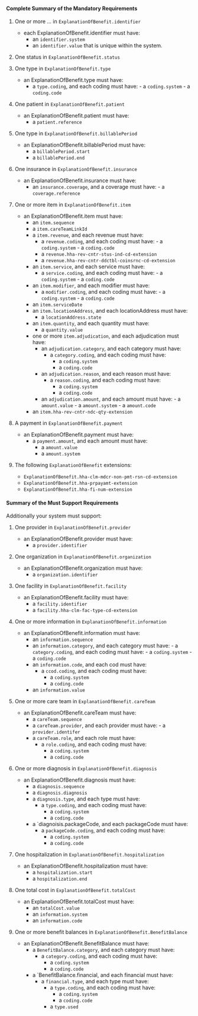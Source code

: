 #### Complete Summary of the Mandatory Requirements

1.  One or more ... in `ExplanationOfBenefit.identifier`
    -   each ExplanationOfBenefit.identifier must have:
        -   an `identifier.system`
        -   an `identifier.value` that is unique within the system.

3.  One status in `ExplanationOfBenefit.status`

4.  One type in `ExplanationOfBenefit.type`
    -   an ExplanationOfBenefit.type must have:
        -   a `type.coding`, and each coding must have:
        		- a `coding.system`
        		- a `coding.code`
    
5.  One patient in `ExplanationOfBenefit.patient`
	-   an ExplanationOfBenefit.patient must have:
        -   a `patient.reference`
        
6.  One type in `ExplanationOfBenefit.billablePeriod`
    -   an ExplanationOfBenefit.billablePeriod must have:
        -   a `billablePeriod.start`
        -   a `billablePeriod.end`
        		
7.  One insurance in `ExplanationOfBenefit.insurance`
    -   an ExplanationOfBenefit.insurance must have:
        -   an `insurance.coverage`, and a coverage must have:
        		- a `coverage.reference`
	     		
8. One or more item in `ExplanationOfBenefit.item`
	- 	an ExplanationOfBenefit.item must have:
		-	an `item.sequence`
		-   a `item.careTeamLinkId`
		-	a `item.revenue`, and each revenue must have:
			- a `revenue.coding`, and each coding must have:
	        		- a `coding.system`
	        		- a `coding.code`
	        - a `revenue.hha-rev-cntr-stus-ind-cd-extension`
	        - a `revenue.hha-rev-cntr-ddctbl-coinsrnc-cd-extension`
		-	an `item.service`, and each service must have:
			- a `service.coding`, and each coding must have:
	        		- a `coding.system`
	        		- a `coding.code`
	     -	an `item.modifier`, and each modifier must have:
			- a `modifier.coding`, and each coding must have:
	        		- a `coding.system`
	        		- a `coding.code`
	    -	an `item.serviceDate`
	    -	an `item.locationAddress`, and each locationAddress must have:
			- a `locationAddress.state`
	    -	an `item.quantity`, and each quantity must have:
	    	- a `quantity.value`
	    -	one or more `item.adjudication`, and each adjudication must have:
	    	- an `adjudication.category`, and each category must have:
        		- a `category.coding`, and each coding must have:
	        		- a `coding.system`
	        		- a `coding.code`
	        - an `adjudication.reason`, and each reason must have:
        		- a `reason.coding`, and each coding must have:
	        		- a `coding.system`
	        		- a `coding.code`
	        - an `adjudication.amount`, and each amount must have:
	        		- a `amount.value`
	        		- a `amount.system`
	        		- a `amount.code`
		-	an `item.hha-rev-cntr-ndc-qty-extension`
		        		
9. A payment in `ExplanationOfBenefit.payment`
	- an ExplanationOfBenefit.payment must have:
		- a `payment.amount`, and each amount must have:
	        - a `amount.value`
	        - a `amount.system`
	        
10. The following `ExplanationOfBenefit` extensions:
 	- `ExplanationOfBenefit.hha-clm-mdcr-non-pmt-rsn-cd-extension`
 	- `ExplanationOfBenefit.hha-prpayamt-extension`
 	- `ExplanationOfBenefit.hha-fi-num-extension`
		        		
		        		
#### Summary of the Must Support Requirements

Additionally your system must support:

1. One provider in `ExplanationOfBenefit.provider`
	-   an ExplanationOfBenefit.provider must have:
        -   a `provider.identifier`
        
2. One organization in `ExplanationOfBenefit.organization`
	-   an ExplanationOfBenefit.organization must have:
        -   a `organization.identifier`
        
3. One facility in `ExplanationOfBenefit.facility`
	-   an ExplanationOfBenefit.facility must have:
        -   a `facility.identifier`
        -   a `facility.hha-clm-fac-type-cd-extension`
        
4. One or more information in `ExplanationOfBenefit.information`
    -   an ExplanationOfBenefit.information must have:
        -   an `information.sequence`
        -   an `information.category`, and each category must have:
        		- a `category.coding`, and each coding must have:
	        		- a `coding.system`
	        		- a `coding.code`
	     -	  an `information.code`, and each cod must have:
        		- a `ccod.coding`, and each coding must have:
	        		- a `coding.system`
	        		- a `coding.code`
	     -	  an `information.value`
	        		
5. One or more care team in `ExplanationOfBenefit.careTeam`
	-   an ExplanationOfBenefit.careTeam must have:
        -   a `careTeam.sequence`
        -   a `careTeam.provider`, and each provider must have:
        		- a `provider.identifer`
	     -   a `careTeam.role`, and each role must have:
	     		- a `role.coding`, and each coding must have:
	        		- a `coding.system`
	        		- a `coding.code`
	        			     
6. One or more diagnosis in `ExplanationOfBenefit.diagnosis`
	-   an ExplanationOfBenefit.diagnosis must have:
        -   a `diagnosis.sequence`
        -   a `diagnosis.diagnosis`
	     -   a `diagnosis.type`, and each type must have:
	     		- a `type.coding`, and each coding must have:
	        		- a `coding.system`
	        		- a `coding.code`
	     -   a `diagnoisis.packageCode, and each packageCode must have:
	     		- a `packageCode.coding`, and each coding must have:
	        		- a `coding.system`
	        		- a `coding.code`
	        		
7. One hospitalization in `ExplanationOfBenefit.hospitalization`
	-   an ExplanationOfBenefit.hospitalization must have:
        -   a `hospitalization.start`
        -   a `hospitalization.end`

8. One total cost in `ExplanationOfBenefit.totalCost`
    -   an ExplanationOfBenefit.totalCost must have:
        -   an `totalCost.value`
        -   an `information.system`
	     -	  an `information.code`
	     
9. One or more benefit balances in `ExplanationOfBenefit.BenefitBalance`
	-   an ExplanationOfBenefit.BenefitBalance must have:
	     -   a `BenefitBalance.category`, and each category must have:
	     		- a `category.coding`, and each coding must have:
	        		- a `coding.system`
	        		- a `coding.code`
	     -   a `BenefitBalance.financial, and each financial must have:
	     		- a `financial.type`, and each type must have:
	     			- a `type.coding`, and each coding must have:
		        		- a `coding.system`
		        		- a `coding.code`
		        	- a `type.used`
		        		